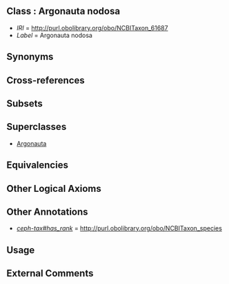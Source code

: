
## Class : Argonauta nodosa

 * *IRI* = http://purl.obolibrary.org/obo/NCBITaxon_61687
 * *Label* = Argonauta nodosa

## Synonyms


## Cross-references


## Subsets


## Superclasses

 * [Argonauta](../../NCBITaxon/86/NCBITaxon_61686.md)

## Equivalencies


## Other Logical Axioms


## Other Annotations

 * *[ceph-tax#has_rank](../../ceph-tax#has/nk/ceph-tax#has_rank.md)* = http://purl.obolibrary.org/obo/NCBITaxon_species

## Usage


## External Comments


